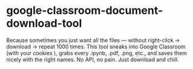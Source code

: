 # google-classroom-document-download-tool
Because sometimes you just want all the files — without right-click → download → repeat 1000 times. This tool sneaks into Google Classroom (with your cookies ), grabs every .ipynb, .pdf, .png, etc., and saves them nicely with the right names.  No API, no pain. Just download and chill. 
